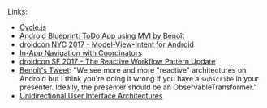 Links:

* [Cycle.js](https://cycle.js.org)
* [Android Blueprint: ToDo App using MVI by Benoît](https://github.com/oldergod/android-architecture)
* [droidcon NYC 2017 - Model-View-Intent for Android](https://www.youtube.com/watch?v=PXBXcHQeDLE)
* [In-App Navigation with Coordinators](http://hannesdorfmann.com/android/mosby3-mvi-8)
* [droidcon SF 2017 - The Reactive Workflow Pattern Update](https://www.youtube.com/watch?v=mvBVkU2mCF4)
* [Benoît's Tweet](https://twitter.com/oldergod/status/999638960384233474): "We see more and more "reactive" architectures on Android but I think you're doing it wrong if you have a `subscribe` in your presenter. Ideally, the presenter should be an ObservableTransformer."
* [Unidirectional User Interface Architectures](https://staltz.com/unidirectional-user-interface-architectures.html)
